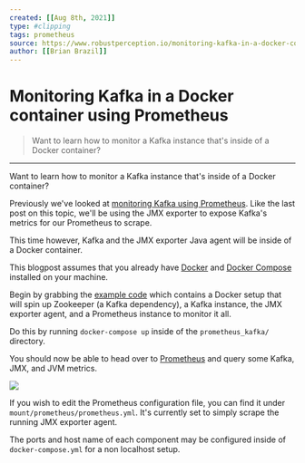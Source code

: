 ```yaml
---
created: [[Aug 8th, 2021]]
type: #clipping
tags: prometheus 
source: https://www.robustperception.io/monitoring-kafka-in-a-docker-container-using-prometheus
author: [[Brian Brazil]] 
---
```

# Monitoring Kafka in a Docker container using Prometheus

> Want to learn how to monitor a Kafka instance that's inside of a Docker container?

---
Want to learn how to monitor a Kafka instance that's inside of a Docker container?

Previously we've looked at [monitoring Kafka using Prometheus](https://www.robustperception.io/monitoring-kafka-with-prometheus/). Like the last post on this topic, we'll be using the JMX exporter to expose Kafka's metrics for our Prometheus to scrape.

This time however, Kafka and the JMX exporter Java agent will be inside of a Docker container.

This blogpost assumes that you already have [Docker](http://docker.com/) and [Docker Compose](https://docs.docker.com/compose/) installed on your machine.

Begin by grabbing the [example code](https://github.com/RobustPerception/docker_examples/tree/master/prometheus_kafka) which contains a Docker setup that will spin up Zookeeper (a Kafka dependency), a Kafka instance, the JMX exporter agent, and a Prometheus instance to monitor it all.

Do this by running `docker-compose up` inside of the `prometheus_kafka/` directory.

You should now be able to head over to [Prometheus](http://127.0.0.1:9090/) and query some Kafka, JMX, and JVM metrics.

[![](https://www.robustperception.io/wp-content/uploads/2017/09/Screen-Shot-2017-09-04-at-17.31.47-640x253.png)](https://www.robustperception.io/wp-content/uploads/2017/09/Screen-Shot-2017-09-04-at-17.31.47.png)

If you wish to edit the Prometheus configuration file, you can find it under `mount/prometheus/prometheus.yml`. It's currently set to simply scrape the running JMX exporter agent.

The ports and host name of each component may be configured inside of `docker-compose.yml` for a non localhost setup.
